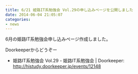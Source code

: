 ```yaml
---
title: 6/21 姫路IT系勉強会 Vol.29の申し込みページを公開しました
date: 2014-06-04 21:05:07
categories:
- news
---
```


6月の姫路IT系勉強会申し込みページ作成しました。

Doorkeeperからどうぞー

-   姫路IT系勉強会 Vol.29 - 姫路IT系勉強会 | Doorkeeper: <http://histudy.doorkeeper.jp/events/12148>

